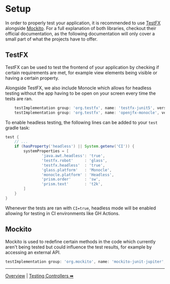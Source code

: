 # Setup

In order to properly test your application, it is recommended to use [TestFX](https://github.com/TestFX/TestFX) alongside [Mockito](https://github.com/mockito/mockito).
For a full explanation of both libraries, checkout their official documentation, as the following documentation will only cover a small part of what the projects have to offer.
## TestFX

TestFX can be used to test the frontend of your application by checking if certain requirements are met, for example view elements being visible or having a certain property.

Alongside TestFX, we also include Monocle which allows for headless testing without the app having to be open on your screen every time the tests are ran.

```groovy
    testImplementation group: 'org.testfx', name: 'testfx-junit5', version: testFxVersion
    testImplementation group: 'org.testfx', name: 'openjfx-monocle', version: monocleVersion
```

To enable headless testing, the following lines can be added to your `test` gradle task:

```groovy
test {
    // ...
    if (hasProperty('headless') || System.getenv('CI')) {
        systemProperties = [
                'java.awt.headless': 'true',
                'testfx.robot'     : 'glass',
                'testfx.headless'  : 'true',
                'glass.platform'   : 'Monocle',
                'monocle.platform' : 'Headless',
                'prism.order'      : 'sw',
                'prism.text'       : 't2k',
        ]
    }
}
```

Whenever the tests are ran with `CI=true`, headless mode will be enabled allowing for testing in CI environments like GH Actions.

## Mockito

Mockito is used to redefine certain methods in the code which currently aren't being tested but could influence the test results, for example by accessing an external API.

```groovy
testImplementation group: 'org.mockito', name: 'mockito-junit-jupiter', version: mockitoVersion
```

---

[Overview](README.md) | [Testing Controllers ➡](2-controllers)
